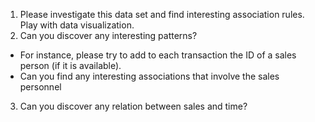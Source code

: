 1. Please investigate this data set and find interesting association rules. Play with data visualization.
2. Can you discover any interesting patterns?
- For instance, please try to add to each transaction the ID of a sales person (if it is available).
- Can you find any interesting associations that involve the sales personnel
3. Can you discover any relation between sales and time?
